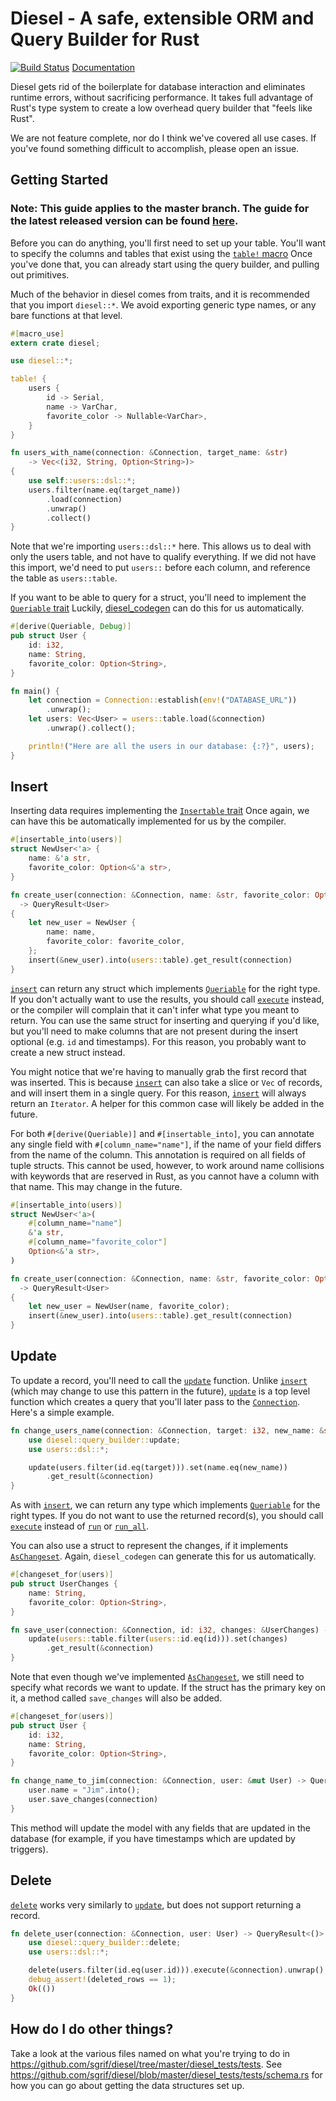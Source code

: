 Diesel - A safe, extensible ORM and Query Builder for Rust
==========================================================

[![Build Status](https://travis-ci.org/sgrif/diesel.svg)](https://travis-ci.org/sgrif/diesel)
[Documentation](http://sgrif.github.io/diesel/diesel/index.html)

Diesel gets rid of the boilerplate for database interaction and eliminates
runtime errors, without sacrificing performance. It takes full advantage of
Rust's type system to create a low overhead query builder that "feels like
Rust".

We are not feature complete, nor do I think we've covered all use cases. If
you've found something difficult to accomplish, please open an issue.

Getting Started
---------------

### Note: This guide applies to the master branch. The guide for the latest released version can be found [here](https://github.com/sgrif/diesel/tree/v0.1.0#getting-started).

Before you can do anything, you'll first need to set up your table. You'll want
to specify the columns and tables that exist using the [`table!` macro][table]
Once you've done that, you can already start using the query builder, and
pulling out primitives.

Much of the behavior in diesel comes from traits, and it is recommended that you
import `diesel::*`. We avoid exporting generic type names, or any bare functions
at that level.

```rust
#[macro_use]
extern crate diesel;

use diesel::*;

table! {
    users {
        id -> Serial,
        name -> VarChar,
        favorite_color -> Nullable<VarChar>,
    }
}

fn users_with_name(connection: &Connection, target_name: &str)
    -> Vec<(i32, String, Option<String>)>
{
    use self::users::dsl::*;
    users.filter(name.eq(target_name))
        .load(connection)
        .unwrap()
        .collect()
}
```

Note that we're importing `users::dsl::*` here. This allows us to deal with
only the users table, and not have to qualify everything. If we did not have
this import, we'd need to put `users::` before each column, and reference the
table as `users::table`.

If you want to be able to query for a struct, you'll need to implement the
[`Queriable` trait][queriable] Luckily,
[diesel_codegen](https://github.com/sgrif/diesel/tree/master/diesel_codegen) can do
this for us automatically.

```rust
#[derive(Queriable, Debug)]
pub struct User {
    id: i32,
    name: String,
    favorite_color: Option<String>,
}

fn main() {
    let connection = Connection::establish(env!("DATABASE_URL"))
        .unwrap();
    let users: Vec<User> = users::table.load(&connection)
        .unwrap().collect();

    println!("Here are all the users in our database: {:?}", users);
}
```

Insert
------

Inserting data requires implementing the [`Insertable` trait][insertable] Once
again, we can have this be automatically implemented for us by the compiler.

```rust
#[insertable_into(users)]
struct NewUser<'a> {
    name: &'a str,
    favorite_color: Option<&'a str>,
}

fn create_user(connection: &Connection, name: &str, favorite_color: Option<&str>)
  -> QueryResult<User>
{
    let new_user = NewUser {
        name: name,
        favorite_color: favorite_color,
    };
    insert(&new_user).into(users::table).get_result(connection)
}
```

[`insert`][insert] can return any struct which implements
[`Queriable`][queriable] for the right type. If you don't actually want to use
the results, you should call [`execute`][execute]
instead, or the compiler will complain that it can't infer what type you meant
to return. You can use the same struct for inserting and querying if you'd like,
but you'll need to make columns that are not present during the insert optional
(e.g. `id` and timestamps). For this reason, you probably want to create a new
struct instead.

You might notice that we're having to manually grab the first record that was
inserted. This is because [`insert`][insert] can also take a slice or `Vec` of
records, and will insert them in a single query. For this reason,
[`insert`][insert] will always return an `Iterator`. A helper for this common
case will likely be added in the future.

For both `#[derive(Queriable)]` and `#[insertable_into]`, you can annotate any
single field with `#[column_name="name"]`, if the name of your field differs
from the name of the column. This annotation is required on all fields of tuple
structs. This cannot be used, however, to work around name collisions with
keywords that are reserved in Rust, as you cannot have a column with that name.
This may change in the future.

```rust
#[insertable_into(users)]
struct NewUser<'a>(
    #[column_name="name"]
    &'a str,
    #[column_name="favorite_color"]
    Option<&'a str>,
)

fn create_user(connection: &Connection, name: &str, favorite_color: Option<&str>)
  -> QueryResult<User>
{
    let new_user = NewUser(name, favorite_color);
    insert(&new_user).into(users::table).get_result(connection)
}
```

Update
------

To update a record, you'll need to call the [`update`][update] function. Unlike
[`insert`][insert] (which may change to use this pattern in the future),
[`update`][update] is a top level function which creates a query that you'll
later pass to the [`Connection`][connection]. Here's a simple example.

```rust
fn change_users_name(connection: &Connection, target: i32, new_name: &str) -> QueryResult<User> {
    use diesel::query_builder::update;
    use users::dsl::*;

    update(users.filter(id.eq(target))).set(name.eq(new_name))
        .get_result(&connection)
}
```

As with [`insert`][insert], we can return any type which implements
[`Queriable`][queriable] for the right types. If you do not want to use the
returned record(s), you should call [`execute`][execute] instead of
[`run`][run] or [`run_all`][run_all].

You can also use a struct to represent the changes, if it implements
[`AsChangeset`][as_changeset]. Again, `diesel_codegen` can generate this for us
automatically.

```rust
#[changeset_for(users)]
pub struct UserChanges {
    name: String,
    favorite_color: Option<String>,
}

fn save_user(connection: &Connection, id: i32, changes: &UserChanges) -> QueryResult<User> {
    update(users::table.filter(users::id.eq(id))).set(changes)
        .get_result(&connection)
}
```

Note that even though we've implemented [`AsChangeset`][as_changeset], we still
need to specify what records we want to update. If the struct has the primary
key on it, a method called `save_changes` will also be added.

```rust
#[changeset_for(users)]
pub struct User {
    id: i32,
    name: String,
    favorite_color: Option<String>,
}

fn change_name_to_jim(connection: &Connection, user: &mut User) -> QueryResult<()> {
    user.name = "Jim".into();
    user.save_changes(connection)
}
```

This method will update the model with any fields that are updated in the
database (for example, if you have timestamps which are updated by triggers).

Delete
------

[`delete`][delete] works very similarly to [`update`][delete], but does not
support returning a record.

```rust
fn delete_user(connection: &Connection, user: User) -> QueryResult<()> {
    use diesel::query_builder::delete;
    use users::dsl::*;

    delete(users.filter(id.eq(user.id))).execute(&connection).unwrap();
    debug_assert!(deleted_rows == 1);
    Ok(())
}
```

How do I do other things?
-------------------------

Take a look at the various files named on what you're trying to do in
https://github.com/sgrif/diesel/tree/master/diesel_tests/tests. See
https://github.com/sgrif/diesel/blob/master/diesel_tests/tests/schema.rs for how
you can go about getting the data structures set up.

[table]: http://sgrif.github.io/diesel/diesel/macro.table!.html
[queriable]: http://sgrif.github.io/diesel/diesel/query_source/trait.Queriable.html
[insertable]: http://sgrif.github.io/diesel/diesel/trait.Insertable.html
[insert]: http://sgrif.github.io/diesel/diesel/query_builder/fn.insert.html
[execute]: http://sgrif.github.io/diesel/diesel/trait.ExecuteDsl.html#method.execute
[run]: http://sgrif.github.io/diesel/diesel/trait.LoadDsl.html#method.run
[run_all]: http://sgrif.github.io/diesel/diesel/trait.LoadDsl.html#method.run_all
[update]: http://sgrif.github.io/diesel/diesel/query_builder/fn.update.html
[delete]: http://sgrif.github.io/diesel/diesel/query_builder/fn.delete.html
[connection]: http://sgrif.github.io/diesel/diesel/struct.Connection.html
[as_changeset]: http://sgrif.github.io/diesel/diesel/query_builder/trait.AsChangeset.html
